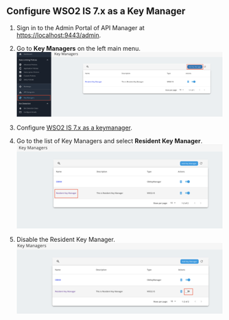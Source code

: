 ## Configure WSO2 IS 7.x as a Key Manager

1. Sign in to the Admin Portal of API Manager at <https://localhost:9443/admin>.

2. Go to **Key Managers** on the left main menu. 
    ![add_Key_Manager](../../assets/img/get-started/quick-start-guide/dcr/add-key-manager.png)

3. Configure [WSO2 IS 7.x as a keymanager](https://apim.docs.wso2.com/en/latest/administer/key-managers/configure-wso2is7-connector/).
    
4. Go to the list of Key Managers and select **Resident Key Manager**. 
    ![select_Resident_KM](../../assets/img/get-started/quick-start-guide/dcr/select-resident-km.png)

5. Disable the Resident Key Manager.
    ![Disable_Resident_KM](../../assets/img/get-started/quick-start-guide/dcr/disable-resident-km.png)